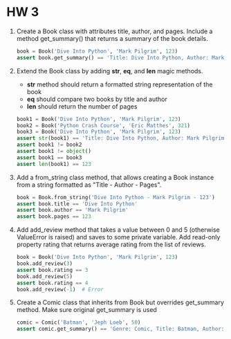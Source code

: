 # HW 3

1. Create a Book class with attributes title, author, and pages. Include a method get_summary() that returns a summary of the book details.

    ```py
    book = Book('Dive Into Python', 'Mark Pilgrim', 123)
    assert book.get_summary() == 'Title: Dive Into Python, Author: Mark Pilgrim, Pages: 123'
    ```

2. Extend the Book class by adding __str__, __eq__, and __len__ magic methods.
   - __str__ method should return a formatted string representation of the book
   - __eq__ should compare two books by title and author
   - __len__ should return the number of pages

    ```py
    book1 = Book('Dive Into Python', 'Mark Pilgrim', 123)
    book2 = Book('Python Crash Course', 'Eric Matthes', 321)
    book3 = Book('Dive Into Python', 'Mark Pilgrim', 123)
    assert str(book1) == 'Title: Dive Into Python, Author: Mark Pilgrim, Pages: 123'
    assert book1 != book2
    assert book1 != object()
    assert book1 == book3
    assert len(book1) == 123
    ```

3. Add a from_string class method, that allows creating a Book instance from a string formatted as "Title - Author - Pages".

    ```py
    book = Book.from_string('Dive Into Python - Mark Pilgrim - 123')
    assert book.title == 'Dive Into Python'
    assert book.author == 'Mark Pilgrim'
    assert book.pages == 123
    ```

4. Add add_review method that takes a value between 0 and 5 (otherwise ValueError is raised) and saves to some private variable. Add read-only property rating that returns average rating from the list of reviews.

    ```py
    book = Book('Dive Into Python', 'Mark Pilgrim', 123)
    book.add_review(3)
    assert book.rating == 3
    book.add_review(5)
    assert book.rating == 4
    book.add_review(-1)  # Error
    ```

5. Create a Comic class that inherits from Book but overrides get_summary method. Make sure original get_summary is used

    ```py
    comic = Comic('Batman', 'Jeph Loeb', 50)
    assert comic.get_summary() == 'Genre: Comic, Title: Batman, Author: Jeph Loeb, Pages: 50'
    ```
